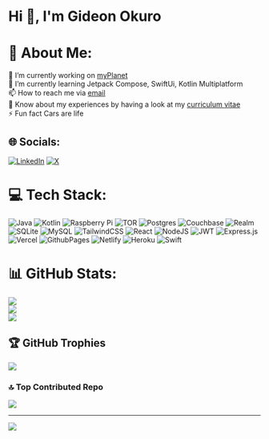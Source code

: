 <h1 align="start">Hi 👋, I'm Gideon Okuro</h1>

# 💫 About Me:
🔭 I’m currently working on [myPlanet](https://github.com/open-learning-exchange/myplanet)<br>
🌱 I’m currently learning Jetpack Compose, SwiftUi, Kotlin Multiplatform<br>
📫 How to reach me via [email](mailto:gideonollonde@gmail.com)<br>
📄 Know about my experiences by having a look at my [curriculum vitae](https://docs.google.com/document/d/1ckHMng5iVeK6V1hVSHGAKJuZOxCUnU5N2F6_3OJkCcQ/edit?usp=sharing)<br>
⚡ Fun fact Cars are life<br>


## 🌐 Socials:
[![LinkedIn](https://img.shields.io/badge/LinkedIn-%230077B5.svg?logo=linkedin&logoColor=white)](https://linkedin.com/in/https://www.linkedin.com/in/gideon-ollonde-okuro/) 
[![X](https://img.shields.io/badge/X-black.svg?logo=X&logoColor=white)](https://x.com/Gideon_Okuro) 

# 💻 Tech Stack:
![Java](https://img.shields.io/badge/java-%23ED8B00.svg?style=for-the-badge&logo=openjdk&logoColor=white) 
![Kotlin](https://img.shields.io/badge/kotlin-%237F52FF.svg?style=for-the-badge&logo=kotlin&logoColor=white) 
![Raspberry Pi](https://img.shields.io/badge/-RaspberryPi-C51A4A?style=for-the-badge&logo=Raspberry-Pi) 
![TOR](https://img.shields.io/badge/tor-%237E4798.svg?style=for-the-badge&logo=tor-project&logoColor=white) 
![Postgres](https://img.shields.io/badge/postgres-%23316192.svg?style=for-the-badge&logo=postgresql&logoColor=white) 
![Couchbase](https://img.shields.io/badge/Couchbase-EA2328?style=for-the-badge&logo=couchbase&logoColor=white) 
![Realm](https://img.shields.io/badge/Realm-39477F?style=for-the-badge&logo=realm&logoColor=white) 
![SQLite](https://img.shields.io/badge/sqlite-%2307405e.svg?style=for-the-badge&logo=sqlite&logoColor=white) 
![MySQL](https://img.shields.io/badge/mysql-%2300000f.svg?style=for-the-badge&logo=mysql&logoColor=white) 
![TailwindCSS](https://img.shields.io/badge/tailwindcss-%2338B2AC.svg?style=for-the-badge&logo=tailwind-css&logoColor=white) 
![React](https://img.shields.io/badge/react-%2320232a.svg?style=for-the-badge&logo=react&logoColor=%2361DAFB) 
![NodeJS](https://img.shields.io/badge/node.js-6DA55F?style=for-the-badge&logo=node.js&logoColor=white) 
![JWT](https://img.shields.io/badge/JWT-black?style=for-the-badge&logo=JSON%20web%20tokens) 
![Express.js](https://img.shields.io/badge/express.js-%23404d59.svg?style=for-the-badge&logo=express&logoColor=%2361DAFB) 
![Vercel](https://img.shields.io/badge/vercel-%23000000.svg?style=for-the-badge&logo=vercel&logoColor=white) 
![GithubPages](https://img.shields.io/badge/github%20pages-121013?style=for-the-badge&logo=github&logoColor=white) 
![Netlify](https://img.shields.io/badge/netlify-%23000000.svg?style=for-the-badge&logo=netlify&logoColor=#00C7B7) 
![Heroku](https://img.shields.io/badge/heroku-%23430098.svg?style=for-the-badge&logo=heroku&logoColor=white) 
![Swift](https://img.shields.io/badge/swift-F54A2A?style=for-the-badge&logo=swift&logoColor=white)
# 📊 GitHub Stats:
![](https://github-readme-stats.vercel.app/api?username=Okuro3499&theme=dark&hide_border=false&include_all_commits=true&count_private=false)<br/>
![](https://github-readme-streak-stats.herokuapp.com/?user=Okuro3499&theme=dark&hide_border=false)<br/>
![](https://github-readme-stats.vercel.app/api/top-langs/?username=Okuro3499&theme=dark&hide_border=false&include_all_commits=true&count_private=false&layout=compact)

## 🏆 GitHub Trophies
![](https://github-profile-trophy.vercel.app/?username=Okuro3499&theme=radical&no-frame=false&no-bg=true&margin-w=4)

### 🔝 Top Contributed Repo
![](https://github-contributor-stats.vercel.app/api?username=Okuro3499&limit=5&theme=dark&combine_all_yearly_contributions=true)

---
[![](https://visitcount.itsvg.in/api?id=Okuro3499&icon=0&color=0)](https://visitcount.itsvg.in)

<!-- Proudly created with GPRM ( https://gprm.itsvg.in ) -->
